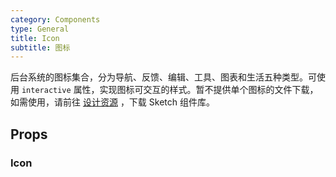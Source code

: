 ```yaml
---
category: Components
type: General
title: Icon
subtitle: 图标
---
```


后台系统的图标集合，分为导航、反馈、编辑、工具、图表和生活五种类型。可使用 `interactive` 属性，实现图标可交互的样式。暂不提供单个图标的文件下载，如需使用，请前往 [设计资源](#/docs/resource) ，下载 Sketch 组件库。


## Props
### Icon